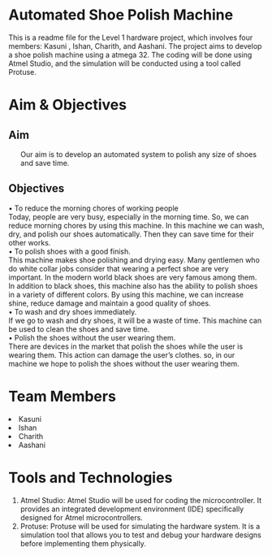# Automated Shoe Polish Machine
This is a readme file for the Level 1 hardware project, which involves four members: Kasuni , Ishan, Charith, and Aashani. The project aims to develop a shoe polish machine  using a atmega 32. The coding will be done using Atmel Studio, and the simulation will be conducted using a tool called Protuse.

# Aim & Objectives
## Aim
<ul>	Our aim is to develop an automated system to polish any size of shoes and save time.</ul>

## Objectives
•	To reduce the morning chores of working people<br/>
Today, people are very busy, especially in the morning time. So, we can reduce morning chores by using this machine. In this machine we can wash, dry, and polish our shoes automatically. Then they can save time for their other works.<br/>
•	To polish shoes with a good finish.<br/>
This machine makes shoe polishing and drying easy. Many gentlemen who do white collar jobs consider that wearing a perfect shoe are very important. In the modern world black shoes are very famous among them. In addition to black shoes, this machine also has the ability to polish shoes in a variety of different colors. By using this machine, we can increase shine, reduce damage and maintain a good quality of shoes.<br/>
•	To wash and dry shoes immediately.<br/>
If we go to wash and dry shoes, it will be a waste of time. This machine can be used to clean the shoes and save time.<br/>
•	Polish the shoes without the user wearing them.<br/>
There are devices in the market that polish the shoes while the user is wearing them. This action can damage the user’s clothes. so, in our machine we hope to polish the shoes without the user wearing them.<br/>

# Team Members
<li>Kasuni</li>
<li>Ishan</li>
<li>Charith</li>
<li>Aashani</li>

# Tools and Technologies
1. Atmel Studio: Atmel Studio will be used for coding the microcontroller. It provides an integrated development environment (IDE) specifically designed for Atmel microcontrollers.<br/>
2. Protuse: Protuse will be used for simulating the hardware system. It is a simulation tool that allows you to test and debug your hardware designs before implementing them physically.

